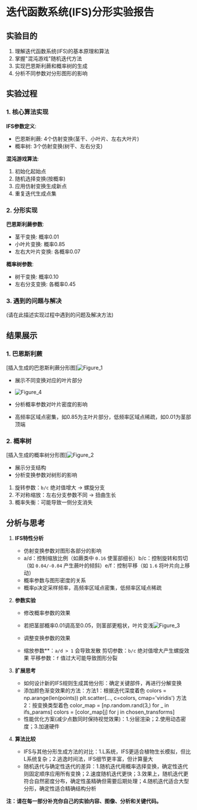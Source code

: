 # 迭代函数系统(IFS)分形实验报告

## 实验目的

1. 理解迭代函数系统(IFS)的基本原理和算法
2. 掌握"混沌游戏"随机迭代方法
3. 实现巴恩斯利蕨和概率树的生成
4. 分析不同参数对分形图形的影响

## 实验过程

### 1. 核心算法实现

**IFS参数定义**:
- 巴恩斯利蕨: 4个仿射变换(茎干、小叶片、左右大叶片)
- 概率树: 3个仿射变换(树干、左右分支)

**混沌游戏算法**:
1. 初始化起始点
2. 随机选择变换(按概率)
3. 应用仿射变换生成新点
4. 重复迭代生成点集

### 2. 分形实现

**巴恩斯利蕨参数**:
- 茎干变换: 概率0.01
- 小叶片变换: 概率0.85
- 左右大叶片变换: 各概率0.07

**概率树参数**:
- 树干变换: 概率0.10
- 左右分支变换: 各概率0.45

### 3. 遇到的问题与解决

(请在此描述实现过程中遇到的问题及解决方法)

## 结果展示

### 1. 巴恩斯利蕨
[插入生成的巴恩斯利蕨分形图]![Figure_1](https://github.com/user-attachments/assets/7d1b6cf0-e45b-4852-8a12-3fa4421f13fd)

- 展示不同变换对应的叶片部分
- ![Figure_4](https://github.com/user-attachments/assets/442bdcdf-311e-49ba-a155-0dcbc6934388)

- 分析概率参数对叶片密度的影响
- 高频率区域点密集，如0.85为主叶片部分，低频率区域点稀疏，如0.01为茎部顶端

### 2. 概率树 
[插入生成的概率树分形图]![Figure_2](https://github.com/user-attachments/assets/8f2ee496-399f-49ee-9ad6-f1906ffa8feb)

- 展示分支结构
- 分析变换参数对树形的影响
1. 旋转参数：`b/c` 绝对值增大 → 螺旋分支
2. 不对称缩放：左右分支参数不同 → 扭曲生长
3. 概率失衡：可能导致一侧分支消失
## 分析与思考

1. **IFS特性分析**
   - 仿射变换参数对图形各部分的影响
   - a/d：控制缩放比例（如蕨类中 `0.16` 使茎部细长）b/c：控制旋转和剪切（如 `0.04/-0.04` 产生蕨叶的倾斜）e/f：控制平移（如 `1.6` 将叶片向上移动）
   - 概率参数与图形密度的关系
   - 概率p决定采样频率，高频率区域点密集，低频率区域点稀疏

2. **参数实验**
   - 修改概率参数的效果
   - 若把茎部概率0.01调高至0.05，则茎部更粗状，叶片变浅![Figure_3](https://github.com/user-attachments/assets/7891a3fb-bbac-4fcb-8f56-70ee25d0d150)

   - 调整变换参数的效果
   - 缩放参数**：`a/d > 1` 会导致发散
剪切参数：`b/c` 绝对值增大产生螺旋效果
平移参数：`f` 值过大可能导致图形分裂
      
3. **扩展思考**
   - 如何设计新的IFS规则生成其他分形：确定关键部件，再进行分解变换
   - 添加颜色渐变效果的方法：方法1：根据迭代深度着色
colors = np.arange(len(points))
plt.scatter(..., c=colors, cmap='viridis')
方法2：按变换类型着色
color_map = [np.random.rand(3,) for _ in ifs_params]
colors = [color_map[j] for j in chosen_transforms]
   - 性能优化方案(减少点数同时保持视觉效果)：1.分层渲染；2.使用动态密度；3.加速硬件

4. **算法比较**
   - IFS与其他分形生成方法的对比：1.L系统，IFS更适合植物生长模拟，但比L系统复杂；2.逃逸时间法，IFS细节更丰富，但计算量大
   - 随机迭代与确定性迭代的差异：1.随机迭代用概率选择变换，确定性迭代则固定顺序应用所有变换；2.速度随机迭代更快；3.效果上，随机迭代更符合自然密度分布，确定性虽精确但需要后期处理；4.随机迭代适合大型分形，确定性适合精确结构分析

**注：请在每一部分补充你自己的实验内容、图像、分析和关键代码。**
